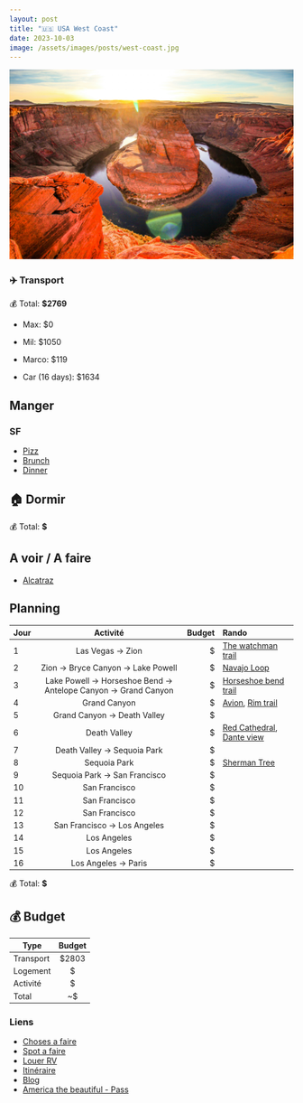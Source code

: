 ```yaml
---
layout: post
title: "🇺🇸 USA West Coast"
date: 2023-10-03
image: /assets/images/posts/west-coast.jpg
---
```


![horseshoe-bend](/assets/images/posts/west-coast.jpg)

### ✈️ Transport

💰 Total: **$2769**

- Max: $0
- Mil: $1050
- Marco: $119

- Car (16 days): $1634

## Manger

### SF

- [Pizz](https://maps.app.goo.gl/HvHZETbtdTKobkyV8)
- [Brunch](https://maps.app.goo.gl/UkGMPcbMTZbNxAvy5)
- [Dinner](https://maps.app.goo.gl/QwWm9J5oHyWhFdHG9)

## 🏠 Dormir

💰 Total: **$**

## A voir / A faire

- [Alcatraz](https://maps.app.goo.gl/spGCA6h8w5NajufaA)

## Planning

| Jour   |      Activité      |  Budget | Rando |
|----------|:-------------:|------:|:-------------|
| 1 | Las Vegas -> Zion | $ | [The watchman trail](https://www.alltrails.com/fr/explore/trail/us/utah/the-watchman-trail) |
| 2 | Zion -> Bryce Canyon -> Lake Powell | $ | [Navajo Loop](https://www.alltrails.com/fr/explore/trail/us/utah/navajo-loop-and-queens-garden-trail) |
| 3 | Lake Powell -> Horseshoe Bend -> Antelope Canyon -> Grand Canyon | $ | [Horseshoe bend trail](https://www.alltrails.com/fr/randonnee/us/arizona/horseshoe-bend-trail) |
| 4 | Grand Canyon | $ | [Avion](https://www.getyourguide.fr/tusayan-l91478/survol-du-grand-canyon-t110698/), [Rim trail](https://www.alltrails.com/explore/trail/us/arizona/grand-canyon-rim-trail--3) |
| 5 | Grand Canyon -> Death Valley | $ | |
| 6 | Death Valley | $ | [Red Cathedral](https://www.alltrails.com/explore/trail/us/california/golden-canyon-trail-to-red-cathedral), [Dante view](https://www.alltrails.com/explore/trail/us/california/dantes-view-trail) |
| 7 | Death Valley -> Sequoia Park | $ | |
| 8 | Sequoia Park | $ | [Sherman Tree](https://www.alltrails.com/explore/trail/us/california/trail-of-the-sequoias-via-congress-trail) |
| 9 | Sequoia Park -> San Francisco | $ | |
| 10 | San Francisco | $ | |
| 11 | San Francisco | $ | |
| 12 | San Francisco | $ | |
| 13 | San Francisco -> Los Angeles | $ | |
| 14 | Los Angeles | $ | |
| 15 | Los Angeles | $ | |
| 16 | Los Angeles -> Paris | $ | |

💰 Total: **$**

## 💰 Budget

| Type   |      Budget      |
|----------|:-------------:|
| Transport | $2803 |
| Logement | $ |
| Activité | $ |
| Total |  ~$  |

### Liens

- [Choses a faire](https://www.viree-malin.fr/road-trip-cote-ouest-etats-unis)
- [Spot a faire](https://www.que-faire-en-voyage.com/visiter-ouest-americain-que-faire/)
- [Louer RV](https://indiecampers.com)
- [Itinéraire](https://www.google.com/maps/dir/Las+Vegas,+Nevada,+%C3%89tats-Unis/Zion+National+Park,+Utah,+%C3%89tats-Unis/Parc+national+de+Bryce+Canyon/Horseshoe+Bend,+Arizona,+%C3%89tats-Unis/Grand+Canyon,+Arizona+86052,+%C3%89tats-Unis/Death+Valley,+Californie,+%C3%89tats-Unis/San+Francisco,+Californie,+%C3%89tats-Unis/Monterey,+Californie,+%C3%89tats-Unis/Los+Angeles,+Californie,+%C3%89tats-Unis/@35.9558981,-122.1944802,6z/data=!3m1!4b1!4m56!4m55!1m5!1m1!1s0x80beb782a4f57dd1:0x3accd5e6d5b379a3!2m2!1d-115.1391009!2d36.171563!1m5!1m1!1s0x80caead08844f8d9:0x7c2e3a15aa3656f5!2m2!1d-113.0263005!2d37.2982022!1m5!1m1!1s0x87356bc602c3eb2d:0x6be9d8fbbeac6d06!2m2!1d-112.1870895!2d37.5930377!1m5!1m1!1s0x87346ced52b21091:0xb623646960566829!2m2!1d-111.5103627!2d36.8790612!1m5!1m1!1s0x80cc0654bd27e08d:0xb1c2554442d42e8d!2m2!1d-112.1124846!2d36.0997631!1m5!1m1!1s0x80c739a21e8fffb1:0x1c897383d723dd25!2m2!1d-116.9325408!2d36.5322649!1m5!1m1!1s0x80859a6d00690021:0x4a501367f076adff!2m2!1d-122.4194155!2d37.7749295!1m5!1m1!1s0x808de45270b5fb91:0xee484909d84a3d5e!2m2!1d-121.8946761!2d36.6002378!1m5!1m1!1s0x80c2c75ddc27da13:0xe22fdf6f254608f4!2m2!1d-118.242643!2d34.0549076!3e0?entry=ttu)
- [Blog](https://www.julievoyage.com/road-trip-ouest-americain-itinerair)
- [America the beautiful - Pass](https://www.roadtrippin.fr/organiser/pass-america-the-beautiful.php)
